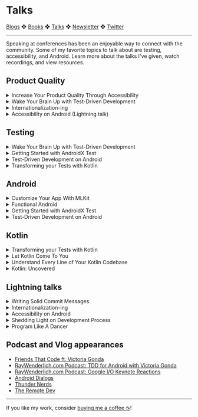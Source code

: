# Talks

[Blogs](blogs.md) ❖ [Books](books.md) ❖ [Talks](talks.md) ❖ [Newsletter](https://tinyletter.com/vgonda) ❖ [Twitter](https://twitter.com/TTGonda)

---
Speaking at conferences has been an enjoyable way to connect with the community. Some of my favorite topics to talk about are testing, accessibility, and Android. Learn more about the talks I've given, watch recordings, and view resources.

## Product Quality
<details><summary>Increase Your Product Quality Through Accessibility</summary>Making your app accessible for everyone is more than a “nice thing to do” It also increases the quality of your app. Products that keep accessibility in mind are more flexible and easier to use. It’s up to us to direct this step. In this talk, you’ll learn about some of the things you can do to make your app more accessible, and how it makes your product stronger. You’ll walk away with the tools you need to detect accessibility issues, increase the usability of your app, and prevent regressions. <a href="talks/a11y-for-product.html">More</a></details>

<details><summary>Wake Your Brain Up with Test-Driven Development</summary>An interactive, online presentation about Test-Driven Development. I'll share trivia questions on the topic followed by an explanation of the answers. Test-Driven Development (TDD) is a software development process where you write failing tests before writing the code to make it pass. If it's not something you're familiar with, it can be hard to learn how to get started with TDD. We’ll go over the basics of testing and TDD, how you can apply it at varying levels of your architecture, and what steps to take if you’re working with legacy code. <a href="talks/wake-up-tdd.html">More</a></details>

<details><summary>Internationalization-ing</summary>We have users and potential users all over the globe. How can we make our apps accessible and comfortable for those in any local? This short talk goes over the basics of what internationalization is and what you need to consider when working towards it. <a href="talks/internationalizationing.html">More</a></details>

<details><summary>Accessibility on Android (Lightning talk)</summary>In this talk, we learn about some of the basics of accessibility on Android, and how we can improve the Buffer app. <a href="talks/a11y.html">More</a></details>

## Testing
<details><summary>Wake Your Brain Up with Test-Driven Development</summary>An interactive, online presentation about Test-Driven Development. I'll share trivia questions on the topic followed by an explanation of the answers. Test-Driven Development (TDD) is a software development process where you write failing tests before writing the code to make it pass. If it's not something you're familiar with, it can be hard to learn how to get started with TDD. We’ll go over the basics of testing and TDD, how you can apply it at varying levels of your architecture, and what steps to take if you’re working with legacy code. <a href="talks/wake-up-tdd.html">More</a></details>

<details><summary>Getting Started with AndroidX Test</summary>Testing on Android is slowly becoming more approachable. With AndroidX Test, you can use a single test API to run your instrumentation tests either on your mobile device, or on your computer using Robolectric. This is great, so how do you start? In this talk you’ll learn how to use AndroidX Test and Espresso to get started writing Integration tests for your app. <a href="talks/androidx_test.html">More</a></details>

<details><summary>Test-Driven Development on Android</summary>Test-Driven Development (TDD) is a software development process where you write failing tests before writing the code to make it pass. This can be a common practice in some technology circles, but we’ve seen slow adoption on Android. Because it’s not embedded in the Android culture, it can be hard to learn how to get started with TDD. In this talk, we’ll go over the basics of TDD, how you can apply it at varying levels in an Android architecture, and what steps to take if you’re working with legacy code. You should walk away from this talk with the tools you need to get started exploring practicing TDD on your own. <a href="talks/tdd.html">More</a></details>

<details><summary>Transforming your Tests with Kotlin</summary>We know we should write tests, and we know that Kotlin gives us some nice features to use in our code, so how can we put these two together? There are some really great ways that Kotlin is being used in test writing, and we'll look at a number of them. This will include features such as higher order functions and escaping back-ticks and how they can make your tests more expressive. We'll also look at some testing libraries that take advantage of Kotlin's features. At the end of this talk you'll walk away with an understanding of how you can use Kotlin to make your tests more enjoyable. <a href="talks/transform_your_tests.html">More</a></details>

## Android
<details><summary>Customize Your App With MLKit</summary>The best app is one that's customized for your user, and machine learning is one of the best ways to accomplish this. Machine learning can seem like a daunting topic, but Google's MLKit makes it easy. In this talk, we'll go over how you can make use of this tool in your own mobile applications, with special attention to the new Smart Reply and Language Detection. We'll also cover how you can easily create your very own custom models with Auto ML Vision Edge. You'll leave with an understanding of the tools needed to use machine learning in your apps. <a href="talks/mlkit.html">More</a></details>

<details><summary>Functional Android</summary>For the most part, programming in Android has meant living in the imperative programming world. Recently, many aspects of functional programming have become standard with the adoption of Kotlin and RxJava. What does it mean to use functional paradigm properties in our Android code, and how can it help us? In this talk you’ll learn some of the fundamentals of functional programming, and what this might look like on Android. <a href="functional-android.html">More</a></details>

<details><summary>Getting Started with AndroidX Test</summary>Testing on Android is slowly becoming more approachable. With AndroidX Test, you can use a single test API to run your instrumentation tests either on your mobile device, or on your computer using Robolectric. This is great, so how do you start? In this talk you’ll learn how to use AndroidX Test and Espresso to get started writing Integration tests for your app. <a href="talks/androidx_test.html">More</a></details>

<details><summary>Test-Driven Development on Android</summary>Test-Driven Development (TDD) is a software development process where you write failing tests before writing the code to make it pass. This can be a common practice in some technology circles, but we’ve seen slow adoption on Android. Because it’s not embedded in the Android culture, it can be hard to learn how to get started with TDD. In this talk, we’ll go over the basics of TDD, how you can apply it at varying levels in an Android architecture, and what steps to take if you’re working with legacy code. You should walk away from this talk with the tools you need to get started exploring practicing TDD on your own. <a href="talks/tdd.html">More</a></details>

## Kotlin
<details><summary>Transforming your Tests with Kotlin</summary>We know we should write tests, and we know that Kotlin gives us some nice features to use in our code, so how can we put these two together? There are some really great ways that Kotlin is being used in test writing, and we'll look at a number of them. This will include features such as higher order functions and escaping back-ticks and how they can make your tests more expressive. We'll also look at some testing libraries that take advantage of Kotlin's features. At the end of this talk you'll walk away with an understanding of how you can use Kotlin to make your tests more enjoyable. <a href="talks/transform_your_tests.html">More</a></details>

<details><summary>Let Kotlin Come To You</summary>Kotlin is a statically typed, multi-platform language, developed by JetBrains. Its use has increased dramatically in the past year. What does the language offer us, and why might we choose it? In this talk we’ll go over some of the basics of Kotlin, the benefits, and how we can use it in our day to day development. You will walk away from this talk with the tools you need to get started learning and building with Kotlin, whether you’re working with the JVM, JavaScript, or native. <a href="talks/let_kotlin_come_to_you.html">More</a></details>

<details><summary>Understand Every Line of Your Kotlin Codebase</summary>Kotlin allows us to write more concise and expressive code. Does this come at the cost of understanding it? In this talk we will learn about how each and every Kotlin statement is compiled down to a class file, and use some inspection tools to apply this to our own codebase. You will walk away from this investigation with a deeper understanding of Kotlin, and the tools for continued exploration. <a href="talks/understand-every-line.html">More</a></details>

<details><summary>Kotlin: Uncovered</summary>Kotlin does a lot for us in the way of reducing boilerplate. But what is it really doing? We will be inspecting some decompiled Kotlin to discover how it does its job. By looking underneath at how it handles data classes, lambdas, and delegation, we can better understand how the language executes what we write. If you’re curious about the language, or already using it in production, you should walk away from this investigation with a deeper understanding of Kotlin, and some tools for continued exploration. <a href="talks/kotlin-uncovered.html">More</a></details>

## Lightning talks
<details><summary>Writing Solid Commit Messages</summary>How often have you come across some code and thought "why is it written this way?" What if instead, you found a message explaining exactly why the code was written the way it is? We can do that with commit messages! By thinking about what questions you might have in the future, you can make everyone's life a little easier. In this talk, we will go over how you can write commit messages to help out your team members review your code and future you understand what you wrote. <a href="talks/solid-commit-messages.html">More</a></details>

<details><summary>Internationalization-ing</summary>We have users and potential users all over the globe. How can we make our apps accessible and comfortable for those in any local? This short talk goes over the basics of what internationalization is and what you need to consider when working towards it. <a href="talks/i18n.html">More</a></details>

<details><summary>Accessibility on Android</summary>In this talk, we learn about some of the basics of accessibility on Android, and how we can improve the Buffer app. <a href="talks/a11y.html">More</a></details>

<details><summary>Shedding Light on Development Process</summary>There are many steps included in working on an application end to end. Researching, assessing requirements, and addressing an end user’s needs are all part of this. Turns out, it follows many of the same steps as those for designing lights for a dance or theater performance. This talk will bring some enlightenment to the things lighting designers and software developers can bring to each other. <a href="talks/shedding-light.html">More</a></details>

<details><summary>Program Like A Dancer</summary>We can learn a lesson from dancers about how to respond to feedback. <a href="talks/dancer.html">More</a></details>

## Podcast and Vlog appearances

-   [Friends That Code ft. Victoria Gonda](https://anchor.fm/friendsthatcode/episodes/03---Friends-That-Code-ft--Victoria-Gonda-ehdq9m)
-   [RayWenderlich.com Podcast: TDD for Android with Victoria Gonda](https://www.raywenderlich.com/10360944-tdd-for-android-with-victoria-gonda-podcast-s10-e06)
-   [RayWenderlich.com Podcast: Google I/O Keynote Reactions](https://youtu.be/CMjxBGBDkt8)
-   [Android Dialogs](https://youtu.be/E_h-6N77qr8)
-   [Thunder Nerds](https://youtu.be/RqVH51WtxeI)
-   [The Remote Dev](https://soundcloud.com/the-remote-dev/episode-4-victoria-gonda-buffer)

---

If you like my work, consider [buying me a coffee ☕](https://www.buymeacoffee.com/96JjLEW)!
